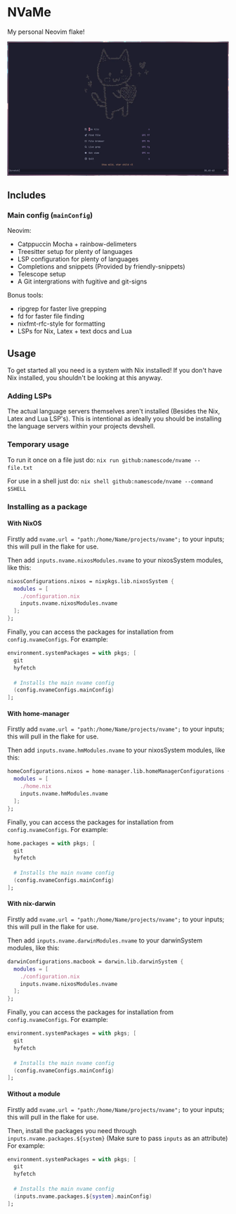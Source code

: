 # NVaMe

My personal Neovim flake!

![A preview image of my Neovim config. It displays an ASCII image of Shinji sobbing on a chair along with some hotkeys and a footer saying "Stay wild, star child <3".](./preview.webp)

## Includes

### Main config (`mainConfig`)

Neovim:
- Catppuccin Mocha + rainbow-delimeters
- Treesitter setup for plenty of languages
- LSP configuration for plenty of languages
- Completions and snippets (Provided by friendly-snippets)
- Telescope setup
- A Git intergrations with fugitive and git-signs

Bonus tools:
- ripgrep for faster live grepping
- fd for faster file finding
- nixfmt-rfc-style for formatting
- LSPs for Nix, Latex + text docs and Lua

## Usage

To get started all you need is a system with Nix installed!
If you don't have Nix installed, you shouldn't be looking at this anyway.

### Adding LSPs

The actual language servers themselves aren't installed (Besides the Nix, Latex and Lua LSP's).
This is intentional as ideally you should be installing the language servers within your projects devshell.

### Temporary usage

To run it once on a file just do:
`nix run github:namescode/nvame -- file.txt`

For use in a shell just do:
`nix shell github:namescode/nvame --command $SHELL`

### Installing as a package

#### With NixOS

Firstly add `nvame.url = "path:/home/Name/projects/nvame";` to your inputs; this will pull in the flake for use.

Then add `inputs.nvame.nixosModules.nvame` to your nixosSystem modules, like this:

```nix
nixosConfigurations.nixos = nixpkgs.lib.nixosSystem {
  modules = [
    ./configuration.nix
    inputs.nvame.nixosModules.nvame
  ];
};
```

Finally, you can access the packages for installation from `config.nvameConfigs`.
For example:
```nix
environment.systemPackages = with pkgs; [
  git
  hyfetch

  # Installs the main nvame config
  (config.nvameConfigs.mainConfig)
];
```

#### With home-manager

Firstly add `nvame.url = "path:/home/Name/projects/nvame";` to your inputs; this will pull in the flake for use.

Then add `inputs.nvame.hmModules.nvame` to your nixosSystem modules, like this:

```nix
homeConfigurations.nixos = home-manager.lib.homeManagerConfigurations {
  modules = [
    ./home.nix
    inputs.nvame.hmModules.nvame
  ];
};
```

Finally, you can access the packages for installation from `config.nvameConfigs`.
For example:
```nix
home.packages = with pkgs; [
  git
  hyfetch

  # Installs the main nvame config
  (config.nvameConfigs.mainConfig)
];
```

#### With nix-darwin

Firstly add `nvame.url = "path:/home/Name/projects/nvame";` to your inputs; this will pull in the flake for use.

Then add `inputs.nvame.darwinModules.nvame` to your darwinSystem modules, like this:

```nix
darwinConfigurations.macbook = darwin.lib.darwinSystem {
  modules = [
    ./configuration.nix
    inputs.nvame.nixosModules.nvame
  ];
};
```

Finally, you can access the packages for installation from `config.nvameConfigs`.
For example:
```nix
environment.systemPackages = with pkgs; [
  git
  hyfetch

  # Installs the main nvame config
  (config.nvameConfigs.mainConfig)
];
```

#### Without a module

Firstly add `nvame.url = "path:/home/Name/projects/nvame";` to your inputs; this will pull in the flake for use.

Then, install the packages you need through `inputs.nvame.packages.${system}` (Make sure to pass `inputs` as an attribute)
For example:
```nix
environment.systemPackages = with pkgs; [
  git
  hyfetch

  # Installs the main nvame config
  (inputs.nvame.packages.${system}.mainConfig)
];
```
